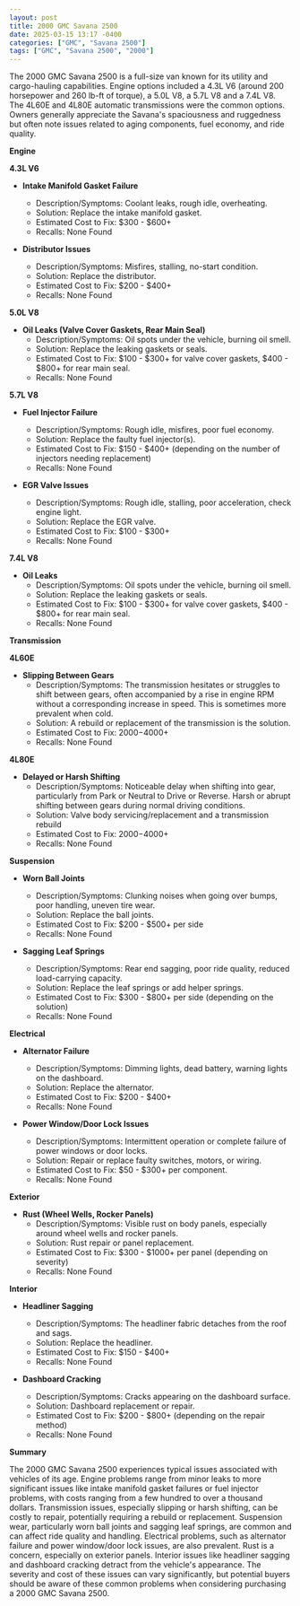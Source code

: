 ```yaml
---
layout: post
title: 2000 GMC Savana 2500
date: 2025-03-15 13:17 -0400
categories: ["GMC", "Savana 2500"]
tags: ["GMC", "Savana 2500", "2000"]
---
```

The 2000 GMC Savana 2500 is a full-size van known for its utility and cargo-hauling capabilities. Engine options included a 4.3L V6 (around 200 horsepower and 260 lb-ft of torque), a 5.0L V8, a 5.7L V8 and a 7.4L V8. The 4L60E and 4L80E automatic transmissions were the common options. Owners generally appreciate the Savana's spaciousness and ruggedness but often note issues related to aging components, fuel economy, and ride quality.

**Engine**

**4.3L V6**

*   **Intake Manifold Gasket Failure**
    *   Description/Symptoms: Coolant leaks, rough idle, overheating.
    *   Solution: Replace the intake manifold gasket.
    *   Estimated Cost to Fix: $300 - $600+
    *   Recalls: None Found

*   **Distributor Issues**
    *   Description/Symptoms: Misfires, stalling, no-start condition.
    *   Solution: Replace the distributor.
    *   Estimated Cost to Fix: $200 - $400+
    *   Recalls: None Found

**5.0L V8**

*   **Oil Leaks (Valve Cover Gaskets, Rear Main Seal)**
    *   Description/Symptoms: Oil spots under the vehicle, burning oil smell.
    *   Solution: Replace the leaking gaskets or seals.
    *   Estimated Cost to Fix: $100 - $300+ for valve cover gaskets, $400 - $800+ for rear main seal.
    *   Recalls: None Found

**5.7L V8**

*   **Fuel Injector Failure**
    *   Description/Symptoms: Rough idle, misfires, poor fuel economy.
    *   Solution: Replace the faulty fuel injector(s).
    *   Estimated Cost to Fix: $150 - $400+ (depending on the number of injectors needing replacement)
    *   Recalls: None Found

*   **EGR Valve Issues**
    *   Description/Symptoms: Rough idle, stalling, poor acceleration, check engine light.
    *   Solution: Replace the EGR valve.
    *   Estimated Cost to Fix: $100 - $300+
    *   Recalls: None Found

**7.4L V8**
*   **Oil Leaks**
    *   Description/Symptoms: Oil spots under the vehicle, burning oil smell.
    *   Solution: Replace the leaking gaskets or seals.
    *   Estimated Cost to Fix: $100 - $300+ for valve cover gaskets, $400 - $800+ for rear main seal.
    *   Recalls: None Found

**Transmission**

**4L60E**
*   **Slipping Between Gears**
    *   Description/Symptoms: The transmission hesitates or struggles to shift between gears, often accompanied by a rise in engine RPM without a corresponding increase in speed. This is sometimes more prevalent when cold.
    *   Solution: A rebuild or replacement of the transmission is the solution.
    *   Estimated Cost to Fix: $2000-$4000+
    *   Recalls: None Found

**4L80E**
*   **Delayed or Harsh Shifting**
    *   Description/Symptoms: Noticeable delay when shifting into gear, particularly from Park or Neutral to Drive or Reverse. Harsh or abrupt shifting between gears during normal driving conditions.
    *   Solution: Valve body servicing/replacement and a transmission rebuild
    *   Estimated Cost to Fix: $2000-$4000+
    *   Recalls: None Found

**Suspension**

*   **Worn Ball Joints**
    *   Description/Symptoms: Clunking noises when going over bumps, poor handling, uneven tire wear.
    *   Solution: Replace the ball joints.
    *   Estimated Cost to Fix: $200 - $500+ per side
    *   Recalls: None Found

*   **Sagging Leaf Springs**
    *   Description/Symptoms: Rear end sagging, poor ride quality, reduced load-carrying capacity.
    *   Solution: Replace the leaf springs or add helper springs.
    *   Estimated Cost to Fix: $300 - $800+ per side (depending on the solution)
    *   Recalls: None Found

**Electrical**

*   **Alternator Failure**
    *   Description/Symptoms: Dimming lights, dead battery, warning lights on the dashboard.
    *   Solution: Replace the alternator.
    *   Estimated Cost to Fix: $200 - $400+
    *   Recalls: None Found

*   **Power Window/Door Lock Issues**
    *   Description/Symptoms: Intermittent operation or complete failure of power windows or door locks.
    *   Solution: Repair or replace faulty switches, motors, or wiring.
    *   Estimated Cost to Fix: $50 - $300+ per component.
    *   Recalls: None Found

**Exterior**

*   **Rust (Wheel Wells, Rocker Panels)**
    *   Description/Symptoms: Visible rust on body panels, especially around wheel wells and rocker panels.
    *   Solution: Rust repair or panel replacement.
    *   Estimated Cost to Fix: $300 - $1000+ per panel (depending on severity)
    *   Recalls: None Found

**Interior**

*   **Headliner Sagging**
    *   Description/Symptoms: The headliner fabric detaches from the roof and sags.
    *   Solution: Replace the headliner.
    *   Estimated Cost to Fix: $150 - $400+
    *   Recalls: None Found

*   **Dashboard Cracking**
    *   Description/Symptoms: Cracks appearing on the dashboard surface.
    *   Solution: Dashboard replacement or repair.
    *   Estimated Cost to Fix: $200 - $800+ (depending on the repair method)
    *   Recalls: None Found

**Summary**

The 2000 GMC Savana 2500 experiences typical issues associated with vehicles of its age. Engine problems range from minor leaks to more significant issues like intake manifold gasket failures or fuel injector problems, with costs ranging from a few hundred to over a thousand dollars. Transmission issues, especially slipping or harsh shifting, can be costly to repair, potentially requiring a rebuild or replacement. Suspension wear, particularly worn ball joints and sagging leaf springs, are common and can affect ride quality and handling. Electrical problems, such as alternator failure and power window/door lock issues, are also prevalent. Rust is a concern, especially on exterior panels. Interior issues like headliner sagging and dashboard cracking detract from the vehicle's appearance. The severity and cost of these issues can vary significantly, but potential buyers should be aware of these common problems when considering purchasing a 2000 GMC Savana 2500.

